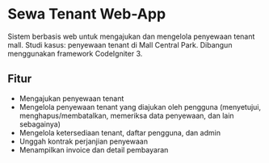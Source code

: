 # Sewa Tenant Web-App

Sistem berbasis web untuk mengajukan dan mengelola penyewaan tenant mall. Studi kasus: penyewaan tenant di Mall Central Park. Dibangun menggunakan framework CodeIgniter 3. 

## Fitur

* Mengajukan penyewaan tenant
* Mengelola penyewaan tenant yang diajukan oleh pengguna (menyetujui, menghapus/membatalkan, memeriksa data penyewaan, dan lain sebagainya)
* Mengelola ketersediaan tenant, daftar pengguna, dan admin
* Unggah kontrak perjanjian penyewaan
* Menampilkan invoice dan detail pembayaran